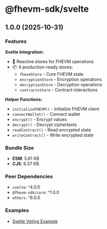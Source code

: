 # @fhevm-sdk/svelte

## 1.0.0 (2025-10-31)

### Features

**Svelte Integration:**
- 🎨 Reactive stores for FHEVM operations
- 📦 4 production-ready stores:
  - `fhevmStore` - Core FHEVM state
  - `encryptionStore` - Encryption operations
  - `decryptionStore` - Decryption operations  
  - `contractsStore` - Contract interactions

**Helper Functions:**
- `initializeFHEVM()` - Initialize FHEVM client
- `connectWallet()` - Connect wallet
- `encrypt()` - Encrypt values
- `decrypt()` - Decrypt ciphertexts
- `readContract()` - Read encrypted state
- `writeContract()` - Write encrypted state

### Bundle Size

- **ESM**: 5.61 KB
- **CJS**: 6.37 KB

### Peer Dependencies

- `svelte`: ^4.0.0
- `@fhevm-sdk/core`: ^1.0.0
- `ethers`: ^6.0.0

### Examples

- [Svelte Voting Example](../../examples/svelte-voting)
